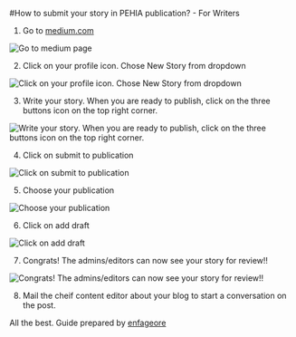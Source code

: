 #How to submit your story in PEHIA publication? - For Writers

1. Go to [medium.com](medium.com)

![Go to medium page](https://github.com/pehia/handbooks_for_leads/blob/master/images/pehia-submit-article-in-medium-1.png)

2. Click on your profile icon. Chose New Story from dropdown

![Click on your profile icon. Chose New Story from dropdown](https://github.com/pehia/handbooks_for_leads/blob/master/images/pehia-submit-article-in-medium-2.png)

3. Write your story. When you are ready to publish, click on the three buttons icon on the top right corner.

![Write your story. When you are ready to publish, click on the three buttons icon on the top right corner.](https://github.com/pehia/handbooks_for_leads/blob/master/images/pehia-submit-article-in-medium-3.png)

4. Click on submit to publication

![Click on submit to publication](https://github.com/pehia/handbooks_for_leads/blob/master/images/pehia-submit-article-in-medium-4.png)

5. Choose your publication

![Choose your publication](https://github.com/pehia/handbooks_for_leads/blob/master/images/pehia-submit-article-in-medium-5.png)

6. Click on add draft

![Click on add draft](https://github.com/pehia/handbooks_for_leads/blob/master/images/pehia-submit-article-in-medium-6.png)

7. Congrats! The admins/editors can now see your story for review!!

![Congrats! The admins/editors can now see your story for review!!](https://github.com/pehia/handbooks_for_leads/blob/master/images/pehia-submit-article-in-medium-7.png)

8. Mail the cheif content editor about your blog to start a conversation on the post.


All the best. Guide prepared by [enfageore](github.com/enfageorge)
